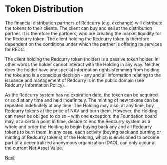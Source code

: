 # Token Distribution

The financial distribution partners of Redcurry (e.g. exchange) will distribute the tokens to their clients. The client can buy and sell at the distribution partner. It is therefore the partners, who are creating the market liquidity for the Redcurry token. The client holding the Redcurry token is therefore dependent on the conditions under which the partner is offering its services for REDC.

The client holding the Redcurry token (holder) is a passive token holder. In other words the holder cannot interact with the Holding in any way. Neither does the holder have any special information rights stemming from holding the toke and is a conscious decision - any and all information relating to the issuance and management of Redcurry is in the public domain (see Redcurry Information Policy).

As the Redcurry system has no expiration date, the token can be acquired or sold at any time and held indefinitely. The minting of new tokens can be repeated indefinitely at any time. The Holding may also, at any time, buy Redcurry tokens at the price of NAV and burn them. However, the Holding can never be obliged to do so – with one exception: the Foundation board may, at a certain point in time, decide to end the Redcurry system as a whole and order the Holding to begin buying back any and all Redcurry tokens to burn them. In any case, each activity (buying back and burning or minting of Redcurry tokens) of the Holding, which is envisioned to become part of a decentralized anonymous organization (DAO), can only occur at the current Net Asset Value.

[Next](minting/redemption.md)


